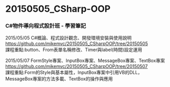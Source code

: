 # 20150505_CSharp-OOP
<h3>C#物件導向程式設計班 - 學習筆記</h3>

2015/05/05 C#概論、程式設計觀念、開發環境安裝與使用說明<br />
https://github.com/mikemvc/20150505_CSharpOOP/tree/20150505<br />
課程重點:button、From表單名稱修改、Timer與label(時間)設定運用<br />

2015/05/07 FormStyle專案、InputBox專案、MessageBox專案、TextBox專案
https://github.com/mikemvc/20150505_CSharpOOP/tree/20150507<br />
課程重點:Form的Style與基本屬性，InputBox專案中引用VB的DLL，<br />
MessageBox專案的方法多載、TextBox的操作與應用<br />
